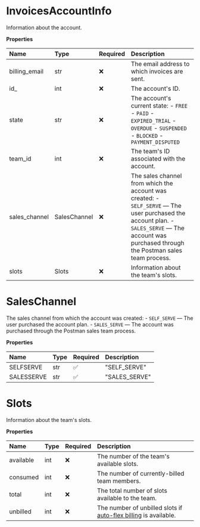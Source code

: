 # InvoicesAccountInfo

Information about the account.

**Properties**

| Name          | Type         | Required | Description                                                                                                                                                                                     |
| :------------ | :----------- | :------- | :---------------------------------------------------------------------------------------------------------------------------------------------------------------------------------------------- |
| billing_email | str          | ❌       | The email address to which invoices are sent.                                                                                                                                                   |
| id\_          | int          | ❌       | The account's ID.                                                                                                                                                                               |
| state         | str          | ❌       | The account's current state: - `FREE` - `PAID` - `EXPIRED_TRIAL` - `OVERDUE` - `SUSPENDED` - `BLOCKED` - `PAYMENT_DISPUTED`                                                                     |
| team_id       | int          | ❌       | The team's ID associated with the account.                                                                                                                                                      |
| sales_channel | SalesChannel | ❌       | The sales channel from which the account was created: - `SELF_SERVE` — The user purchased the account plan. - `SALES_SERVE` — The account was purchased through the Postman sales team process. |
| slots         | Slots        | ❌       | Information about the team's slots.                                                                                                                                                             |

# SalesChannel

The sales channel from which the account was created: - `SELF_SERVE` — The user purchased the account plan. - `SALES_SERVE` — The account was purchased through the Postman sales team process.

**Properties**

| Name       | Type | Required | Description   |
| :--------- | :--- | :------- | :------------ |
| SELFSERVE  | str  | ✅       | "SELF_SERVE"  |
| SALESSERVE | str  | ✅       | "SALES_SERVE" |

# Slots

Information about the team's slots.

**Properties**

| Name      | Type | Required | Description                                                                                                       |
| :-------- | :--- | :------- | :---------------------------------------------------------------------------------------------------------------- |
| available | int  | ❌       | The number of the team's available slots.                                                                         |
| consumed  | int  | ❌       | The number of currently-billed team members.                                                                      |
| total     | int  | ❌       | The total number of slots available to the team.                                                                  |
| unbilled  | int  | ❌       | The number of unbilled slots if [auto-flex billing](https://learning.postman.com/auto-flex-policy/) is available. |

<!-- This file was generated by liblab | https://liblab.com/ -->
